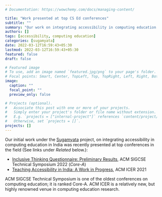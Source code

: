 ```yaml
---
# Documentation: https://wowchemy.com/docs/managing-content/

title: "Work presented at top CS Ed conferences"
subtitle: ""
summary: "Our work on integrating accessibility in computing education was presented at ACM ICER'21 and SIGCSE TS'22."
authors: []
tags: [accessibility, computing education]
categories: [sugamyata]
date: 2022-03-12T16:59:43+05:30
lastmod: 2022-03-12T16:59:43+05:30
featured: false
draft: false

# Featured image
# To use, add an image named `featured.jpg/png` to your page's folder.
# Focal points: Smart, Center, TopLeft, Top, TopRight, Left, Right, BottomLeft, Bottom, BottomRight.
image:
  caption: ""
  focal_point: ""
  preview_only: false

# Projects (optional).
#   Associate this post with one or more of your projects.
#   Simply enter your project's folder or file name without extension.
#   E.g. `projects = ["internal-project"]` references `content/project/deep-learning/index.md`.
#   Otherwise, set `projects = []`.
projects: []
---
```


Our initial work under the [Sugamyata](//swaroopjoshi.in/project/sugamyata/) project, on integrating accessibility in computing education in India was recently presented at top conferences in the field (See links under *Related* below.):

* [Inclusive Thinking Questionnaire: Preliminary Results](/publication/sigcse22/), ACM SIGCSE Technical Symposium 2022 (*Core-A*)
* [Teaching Accessibility in India: A Work in Progress](/publication/icer2021/), ACM ICER 2021

ACM SIGCSE Technical Symposium is one of the oldest conferences on computing education; it is ranked Core-A. ACM ICER is a relatively new, but highly renowned venue in computing education research.

